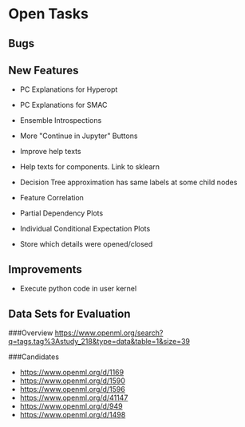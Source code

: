 # Open Tasks

## Bugs


## New Features

- PC Explanations for Hyperopt
- PC Explanations for SMAC
- Ensemble Introspections
- More "Continue in Jupyter" Buttons
- Improve help texts
- Help texts for components. Link to sklearn
- Decision Tree approximation has same labels at some child nodes

- Feature Correlation
- Partial Dependency Plots
- Individual Conditional Expectation Plots
- Store which details were opened/closed


## Improvements
- Execute python code in user kernel


## Data Sets for Evaluation

###Overview
https://www.openml.org/search?q=tags.tag%3Astudy_218&type=data&table=1&size=39

###Candidates
- https://www.openml.org/d/1169
- https://www.openml.org/d/1590
- https://www.openml.org/d/1596
- https://www.openml.org/d/41147
- https://www.openml.org/d/949
- https://www.openml.org/d/1498

